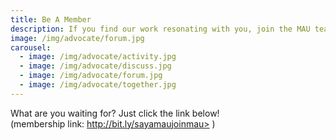 ```yaml
---
title: Be A Member
description: If you find our work resonating with you, join the MAU team as a member today, you will receive exclusive opportunities for capacity building,leading projects, networking with subject matter experts in child protection, and also make friends with people who are also passionate about the cause.
image: /img/advocate/forum.jpg
carousel:
  - image: /img/advocate/activity.jpg
  - image: /img/advocate/discuss.jpg
  - image: /img/advocate/forum.jpg
  - image: /img/advocate/together.jpg
---
```


What are you waiting for? Just click the link below!  
(membership link: http://bit.ly/sayamaujoinmau> )
